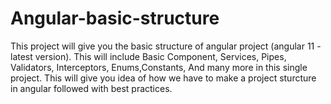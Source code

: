 # Angular-basic-structure
This project will give you the basic structure of angular project (angular 11 -latest version).  This will include Basic Component, Services, Pipes, Validators, Interceptors, Enums,Constants, And many more in this single project. This will give you idea of how we have to make a project sturcture in angular followed with best practices.

